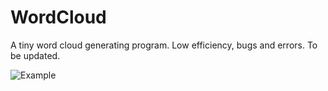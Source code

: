 # WordCloud
A tiny word cloud generating program. Low efficiency, bugs and errors. To be updated.

![Example](Images/WordCould_Red.png")
